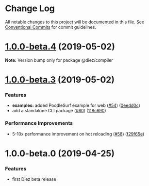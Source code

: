 # Change Log

All notable changes to this project will be documented in this file.
See [Conventional Commits](https://conventionalcommits.org) for commit guidelines.

# [1.0.0-beta.4](https://github.com/diez/diez/compare/v1.0.0-beta.3...v1.0.0-beta.4) (2019-05-02)

**Note:** Version bump only for package @diez/compiler





# [1.0.0-beta.3](https://github.com/diez/diez/compare/v1.0.0-beta.0...v1.0.0-beta.3) (2019-05-02)


### Features

* **examples:** added PoodleSurf example for web ([#54](https://github.com/diez/diez/issues/54)) ([0eedd0c](https://github.com/diez/diez/commit/0eedd0c))
* add a standalone CLI package ([#60](https://github.com/diez/diez/issues/60)) ([118c690](https://github.com/diez/diez/commit/118c690))


### Performance Improvements

* 5-10x performance improvement on hot reloading ([#58](https://github.com/diez/diez/issues/58)) ([f29f65e](https://github.com/diez/diez/commit/f29f65e))





# 1.0.0-beta.0 (2019-04-25)


### Features

* first Diez beta release
